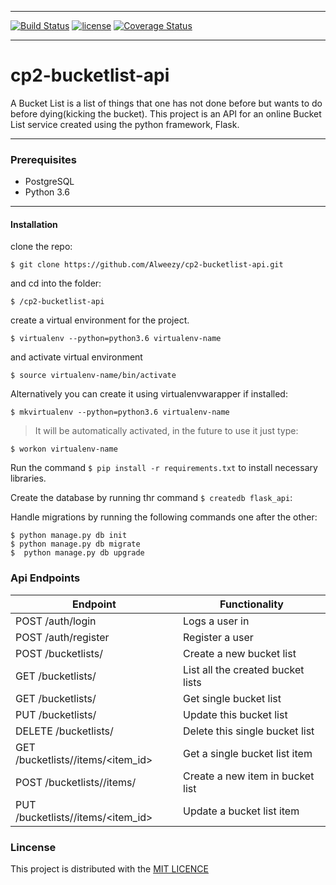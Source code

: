 ___
[![Build Status](https://travis-ci.org/Alweezy/cp2-bucketlist-api.svg?branch=develop)](https://travis-ci.org/Alweezy/cp2-bucketlist-api)
[![license](https://img.shields.io/github/license/mashape/apistatus.svg)](https://opensource.org/licenses/MIT)
[![Coverage Status](https://coveralls.io/repos/github/Alweezy/cp2-bucketlist-api/badge.svg?branch=develop)](https://coveralls.io/github/Alweezy/cp2-bucketlist-api?branch=develop)
___
# cp2-bucketlist-api

A Bucket List is a list of things that one has not done
before but wants to do before dying(kicking the bucket)​.
This project is an API for an online Bucket List service created using the python framework, Flask.

___
### Prerequisites
* PostgreSQL
* Python 3.6

____
#### Installation
clone the repo:
```
$ git clone https://github.com/Alweezy/cp2-bucketlist-api.git
```
and cd into the folder:
```
$ /cp2-bucketlist-api
```
create a virtual environment for the project.
```
$ virtualenv --python=python3.6 virtualenv-name
```
and activate virtual environment
```
$ source virtualenv-name/bin/activate
```
Alternatively you can create it using virtualenvwarapper if installed:
```
$ mkvirtualenv --python=python3.6 virtualenv-name
```
> It will be automatically activated, in the future to use it just type:
```
$ workon virtualenv-name
```
Run the command `$ pip install -r requirements.txt` to install necessary libraries.

Create the database by running thr command `$ createdb flask_api`:

Handle migrations by running the following commands one after the other:

```
$ python manage.py db init
$ python manage.py db migrate
$  python manage.py db upgrade

```

### Api Endpoints

| Endpoint | Functionality |
| -------- | ------------- |
| POST /auth/login | Logs a user in |
| POST /auth/register | Register a user |
| POST /bucketlists/ | Create a new bucket list |
| GET /bucketlists/	| List all the created bucket lists |
| GET /bucketlists/<id> | Get single bucket list |
| PUT /bucketlists/<id> | Update this bucket list |
| DELETE /bucketlists/<id> | Delete this single bucket list |
| GET /bucketlists/<id>/items/<item_id> | Get a single bucket list item |
| POST /bucketlists/<id>/items/ | Create a new item in bucket list |
| PUT /bucketlists/<id>/items/<item_id> | Update a bucket list item |



### Lincense
This project is distributed with the [MIT LICENCE](https://opensource.org/licenses/MIT)

